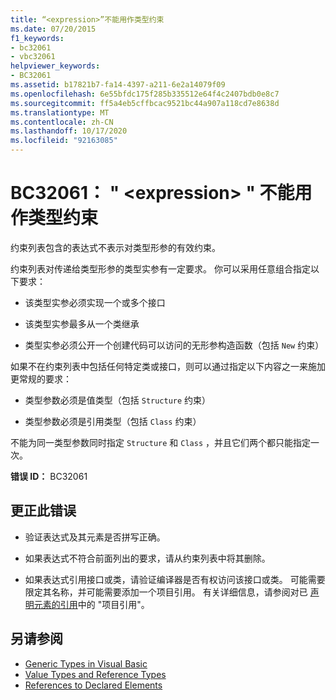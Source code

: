 ```yaml
---
title: “<expression>”不能用作类型约束
ms.date: 07/20/2015
f1_keywords:
- bc32061
- vbc32061
helpviewer_keywords:
- BC32061
ms.assetid: b17821b7-fa14-4397-a211-6e2a14079f09
ms.openlocfilehash: 6e55bfdc175f285b335512e64f4c2407bdb0e8c7
ms.sourcegitcommit: ff5a4eb5cffbcac9521bc44a907a118cd7e8638d
ms.translationtype: MT
ms.contentlocale: zh-CN
ms.lasthandoff: 10/17/2020
ms.locfileid: "92163085"
---
```

# <a name="bc32061-expression-cannot-be-used-as-a-type-constraint"></a>BC32061： " \<expression> " 不能用作类型约束

约束列表包含的表达式不表示对类型形参的有效约束。

 约束列表对传递给类型形参的类型实参有一定要求。 你可以采用任意组合指定以下要求：

- 该类型实参必须实现一个或多个接口

- 该类型实参最多从一个类继承

- 类型实参必须公开一个创建代码可以访问的无形参构造函数（包括 `New` 约束）

 如果不在约束列表中包括任何特定类或接口，则可以通过指定以下内容之一来施加更常规的要求：

- 类型参数必须是值类型（包括 `Structure` 约束）

- 类型参数必须是引用类型（包括 `Class` 约束）

 不能为同一类型参数同时指定 `Structure` 和 `Class` ，并且它们两个都只能指定一次。

 **错误 ID：** BC32061

## <a name="to-correct-this-error"></a>更正此错误

- 验证表达式及其元素是否拼写正确。

- 如果表达式不符合前面列出的要求，请从约束列表中将其删除。

- 如果表达式引用接口或类，请验证编译器是否有权访问该接口或类。 可能需要限定其名称，并可能需要添加一个项目引用。 有关详细信息，请参阅对已 [声明元素的引用](../../programming-guide/language-features/declared-elements/references-to-declared-elements.md)中的 "项目引用"。

## <a name="see-also"></a>另请参阅

- [Generic Types in Visual Basic](../../programming-guide/language-features/data-types/generic-types.md)
- [Value Types and Reference Types](../../programming-guide/language-features/data-types/value-types-and-reference-types.md)
- [References to Declared Elements](../../programming-guide/language-features/declared-elements/references-to-declared-elements.md)

